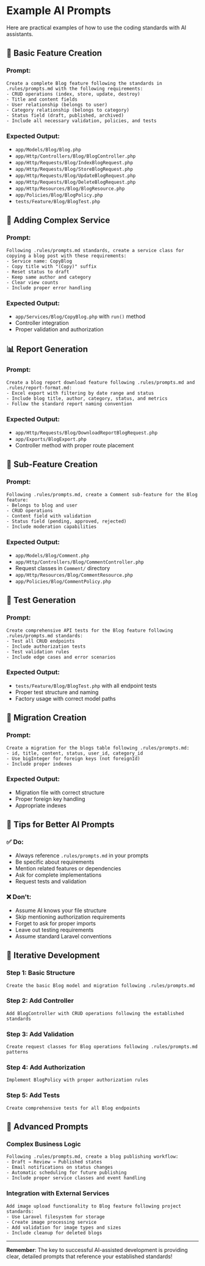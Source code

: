 # Example AI Prompts

Here are practical examples of how to use the coding standards with AI assistants.

## 🎯 Basic Feature Creation

### Prompt:
```
Create a complete Blog feature following the standards in .rules/prompts.md with the following requirements:
- CRUD operations (index, store, update, destroy)
- Title and content fields
- User relationship (belongs to user)
- Category relationship (belongs to category)
- Status field (draft, published, archived)
- Include all necessary validation, policies, and tests
```

### Expected Output:
- `app/Models/Blog/Blog.php`
- `app/Http/Controllers/Blog/BlogController.php`
- `app/Http/Requests/Blog/IndexBlogRequest.php`
- `app/Http/Requests/Blog/StoreBlogRequest.php`
- `app/Http/Requests/Blog/UpdateBlogRequest.php`
- `app/Http/Requests/Blog/DeleteBlogRequest.php`
- `app/Http/Resources/Blog/BlogResource.php`
- `app/Policies/Blog/BlogPolicy.php`
- `tests/Feature/Blog/BlogTest.php`

## 🔧 Adding Complex Service

### Prompt:
```
Following .rules/prompts.md standards, create a service class for copying a blog post with these requirements:
- Service name: CopyBlog
- Copy title with "(Copy)" suffix
- Reset status to draft
- Keep same author and category
- Clear view counts
- Include proper error handling
```

### Expected Output:
- `app/Services/Blog/CopyBlog.php` with `run()` method
- Controller integration
- Proper validation and authorization

## 📊 Report Generation

### Prompt:
```
Create a blog report download feature following .rules/prompts.md and .rules/report-format.md:
- Excel export with filtering by date range and status
- Include blog title, author, category, status, and metrics
- Follow the standard report naming convention
```

### Expected Output:
- `app/Http/Requests/Blog/DownloadReportBlogRequest.php`
- `app/Exports/BlogExport.php`
- Controller method with proper route placement

## 🔗 Sub-Feature Creation

### Prompt:
```
Following .rules/prompts.md, create a Comment sub-feature for the Blog feature:
- Belongs to blog and user
- CRUD operations
- Content field with validation
- Status field (pending, approved, rejected)
- Include moderation capabilities
```

### Expected Output:
- `app/Models/Blog/Comment.php`
- `app/Http/Controllers/Blog/CommentController.php`
- Request classes in `Comment/` directory
- `app/Http/Resources/Blog/CommentResource.php`
- `app/Policies/Blog/CommentPolicy.php`

## 🧪 Test Generation

### Prompt:
```
Create comprehensive API tests for the Blog feature following .rules/prompts.md standards:
- Test all CRUD endpoints
- Include authorization tests
- Test validation rules
- Include edge cases and error scenarios
```

### Expected Output:
- `tests/Feature/Blog/BlogTest.php` with all endpoint tests
- Proper test structure and naming
- Factory usage with correct model paths

## 📝 Migration Creation

### Prompt:
```
Create a migration for the blogs table following .rules/prompts.md:
- id, title, content, status, user_id, category_id
- Use bigInteger for foreign keys (not foreignId)
- Include proper indexes
```

### Expected Output:
- Migration file with correct structure
- Proper foreign key handling
- Appropriate indexes

## 🎨 Tips for Better AI Prompts

### ✅ Do:
- Always reference `.rules/prompts.md` in your prompts
- Be specific about requirements
- Mention related features or dependencies
- Ask for complete implementations
- Request tests and validation

### ❌ Don't:
- Assume AI knows your file structure
- Skip mentioning authorization requirements
- Forget to ask for proper imports
- Leave out testing requirements
- Assume standard Laravel conventions

## 🔄 Iterative Development

### Step 1: Basic Structure
```
Create the basic Blog model and migration following .rules/prompts.md
```

### Step 2: Add Controller
```
Add BlogController with CRUD operations following the established standards
```

### Step 3: Add Validation
```
Create request classes for Blog operations following .rules/prompts.md patterns
```

### Step 4: Add Authorization
```
Implement BlogPolicy with proper authorization rules
```

### Step 5: Add Tests
```
Create comprehensive tests for all Blog endpoints
```

## 🚀 Advanced Prompts

### Complex Business Logic
```
Following .rules/prompts.md, create a blog publishing workflow:
- Draft → Review → Published states
- Email notifications on status changes  
- Automatic scheduling for future publishing
- Include proper service classes and event handling
```

### Integration with External Services
```
Add image upload functionality to Blog feature following project standards:
- Use Laravel filesystem for storage
- Create image processing service
- Add validation for image types and sizes
- Include cleanup for deleted blogs
```

---

**Remember**: The key to successful AI-assisted development is providing clear, detailed prompts that reference your established standards!
